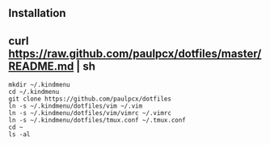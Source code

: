 ## Installation
## curl https://raw.github.com/paulpcx/dotfiles/master/README.md | sh

    mkdir ~/.kindmenu
    cd ~/.kindmenu
    git clone https://github.com/paulpcx/dotfiles
    ln -s ~/.kindmenu/dotfiles/vim ~/.vim
    ln -s ~/.kindmenu/dotfiles/vim/vimrc ~/.vimrc
    ln -s ~/.kindmenu/dotfiles/tmux.conf ~/.tmux.conf
    cd ~
    ls -al
